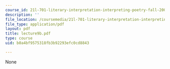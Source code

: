 ```yaml
---
course_id: 21l-701-literary-interpretation-interpreting-poetry-fall-2003
description: ''
file_location: /coursemedia/21l-701-literary-interpretation-interpreting-poetry-fall-2003/b0a4bf9575318fb3b92293efc0cd8843_lecture9b.pdf
file_type: application/pdf
layout: pdf
title: lecture9b.pdf
type: course
uid: b0a4bf9575318fb3b92293efc0cd8843

---
```

None